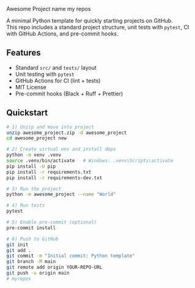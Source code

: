  Awesome Project name my repos

A minimal Python template for quickly starting projects on GitHub.  
This repo includes a standard project structure, unit tests with `pytest`, CI with GitHub Actions, and pre-commit hooks.

## Features 
- Standard `src/` and `tests/` layout
- Unit testing with `pytest`
- GitHub Actions for CI (lint + tests)
- MIT License
- Pre-commit hooks (Black + Ruff + Prettier)

## Quickstart
```bash
# 1) Unzip and move into project
unzip awesome_project.zip -d awesome_project
cd awesome_project new

# 2) Create virtual env and install deps
python -m venv .venv
source .venv/bin/activate   # Windows: .venv\Scripts\activate
pip install -U pip
pip install -r requirements.txt
pip install -r requirements-dev.txt

# 3) Run the project
python -m awesome_project --name "World"

# 4) Run tests
pytest

# 5) Enable pre-commit (optional)
pre-commit install

# 6) Push to GitHub
git init
git add .
git commit -m "Initial commit: Python template"
git branch -M main
git remote add origin YOUR-REPO-URL
git push -u origin main
# myrepos
